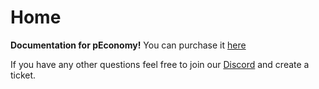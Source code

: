 # Home

**Documentation for pEconomy!** You can purchase it [here](https://plasma.services/products/peconomy)

If you have any other questions feel free to join our [Discord](https://discord.plasma.services/) and create a ticket.
